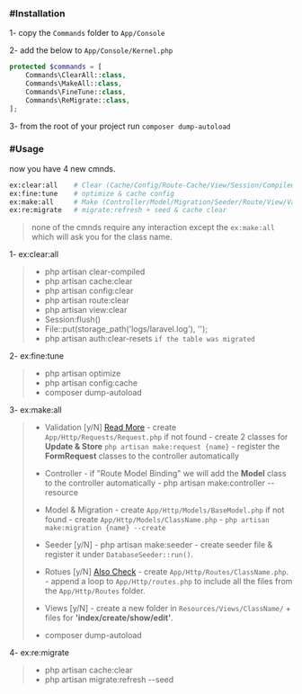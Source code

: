 ### #Installation
1- copy the `Commands` folder to `App/Console`

2- add the below to `App/Console/Kernel.php`

```php
protected $commands = [
    Commands\ClearAll::class,
    Commands\MakeAll::class,
    Commands\FineTune::class,
    Commands\ReMigrate::class,
];
```

3- from the root of your project run `composer dump-autoload`

### #Usage
now you have 4 new cmnds.

```bash
ex:clear:all    # Clear (Cache/Config/Route-Cache/View/Session/Compiled/Laravel-LogFile/Pass-Resets)
ex:fine:tune    # optimize & cache config
ex:make:all     # Make (Controller/Model/Migration/Seeder/Route/View/Validation)
ex:re:migrate   # migrate:refresh + seed & cache clear
```
> none of the cmnds require any interaction except the `ex:make:all` which will ask you for the class name.

1- ex:clear:all
>  - php artisan clear-compiled
>  - php artisan cache:clear
>  - php artisan config:clear
>  - php artisan route:clear
>  - php artisan view:clear
>  - Session:flush()
>  - File::put(storage_path('logs/laravel.log'), '');
>  - php artisan auth:clear-resets `if the table was migrated`

2- ex:fine:tune
>  - php artisan optimize
>  - php artisan config:cache
>  - composer dump-autoload

3- ex:make:all
> - Validation [y/N] [Read More](https://ctf0.wordpress.com/2016/10/17/extend-formrequest-to-allow-more-functionality-in-laravel-v5-2/)
    - create `App/Http/Requests/Request.php` if not found
    - create 2 classes for **Update & Store** `php artisan make:request {name}`
    - register the **FormRequest** classes to the controller automatically
>
> - Controller
    - if "Route Model Binding" we will add the **Model** class to the controller automatically
    - php artisan make:controller --resource
>
>  - Model & Migration
    - create `App/Http/Models/BaseModel.php` if not found
    - create `App/Http/Models/ClassName.php`
    - `php artisan make:migration {name} --create`
>
>  - Seeder [y/N]
    - php artisan make:seeder
    - create seeder file & register it under `DatabaseSeeder::run()`.
>
> - Rotues [y/N] [Also Check](http://code4fun.io/post/how-to-share-data-with-all-views-in-laravel-5-3-the-right-way)
    - create `App/Http/Routes/ClassName.php`.
    - append a loop to `App/Http/routes.php` to include all the files from the `App/Http/Routes` folder.
>
> - Views [y/N]
    - create a new folder in `Resources/Views/ClassName/` + files for **'index/create/show/edit'**.
>
> - composer dump-autoload

4- ex:re:migrate
>  - php artisan cache:clear
>  - php artisan migrate:refresh --seed
